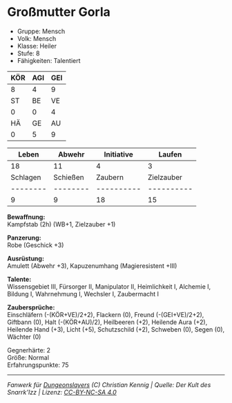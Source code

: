 # Großmutter Gorla  
- Gruppe: Mensch  
- Volk: Mensch  
- Klasse: Heiler  
- Stufe: 8  
- Fähigkeiten: Talentiert  


| KÖR | AGI | GEI |  
| --- | --- | --- |  
| 8   | 4   | 9   |
| ST  | BE  | VE  |  
| 0   | 0   | 4   |
| HÄ  | GE  | AU  |  
| 0   | 5   | 9   |


| Leben    | Abwehr   | Initiative | Laufen     |
| -------- | -------- | ---------- | ---------- |
| 18       | 11       | 4          | 3          |
| Schlagen | Schießen | Zaubern    | Zielzauber |
| -------- | -------- | ---------- | ---------- |
| 9        | 9        | 18         | 15         |

**Bewaffnung:**  
Kampfstab (2h) (WB+1, Zielzauber +1)

**Panzerung:**  
Robe (Geschick +3)

**Ausrüstung:**  
Amulett (Abwehr +3), Kapuzenumhang (Magieresistent +III)

**Talente:**  
Wissensgebiet III, Fürsorger II, Manipulator II, Heimlichkeit I, Alchemie I, Bildung I, Wahrnehmung I, Wechsler I, Zaubermacht I

**Zaubersprüche:**  
Einschläfern (-(KÖR+VE)/2+2), Flackern (0), Freund (-(GEI+VE)/2+2), Giftbann (0), Halt (-(KÖR+AU)/2), Heilbeeren (+2), Heilende Aura (+2), Heilende Hand (+3), Licht (+5), Schutzschild (+2), Schweben (0), Segen (0), Wächter (0)

Gegnerhärte: 2  
Größe: Normal  
Erfahrungspunkte: 75  



___
*Fanwerk für [Dungeonslayers](https://www.dungeonslayers.net/) (C) Christian Kennig | Quelle: Der Kult des Snarrk'Izz | Lizenz: [CC-BY-NC-SA 4.0](https://creativecommons.org/licenses/by-nc-sa/4.0/deed.de)*
